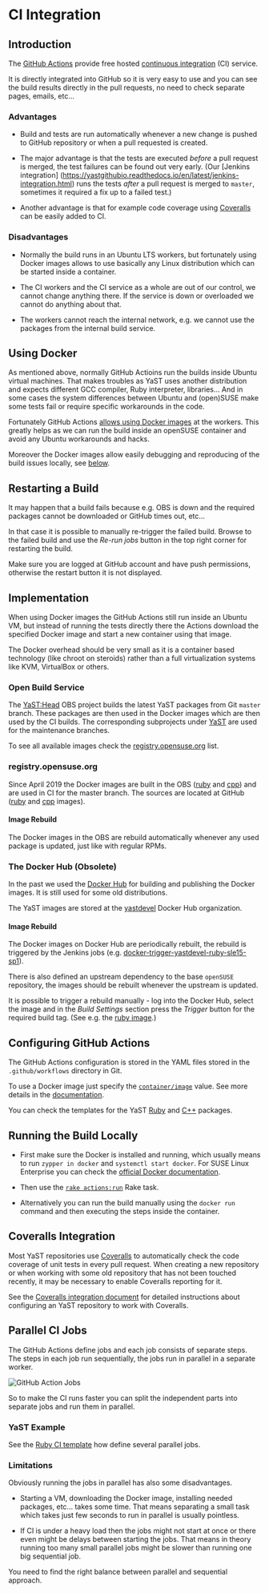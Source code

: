 # CI Integration

## Introduction

The [GitHub Actions](https://github.com/features/actions) provide free hosted
[continuous integration](https://en.wikipedia.org/wiki/Continuous_integration)
(CI) service.

It is directly integrated into GitHub so it is very easy to use and you can see
the build results directly in the pull requests, no need to check separate
pages, emails, etc...


### Advantages

- Build and tests are run automatically whenever a new change is pushed to GitHub
  repository or when a pull requested is created.

- The major advantage is that the tests are executed *before* a pull request
  is merged, the test failures can be found out very early. (Our [Jenkins integration]
  (https://yastgithubio.readthedocs.io/en/latest/jenkins-integration.html) runs the tests
  *after* a pull request is merged to `master`, sometimes it required a fix up to
  a failed test.)

- Another advantage is that for example code coverage using
  [Coveralls](https://coveralls.io/) can be easily added to CI.

### Disadvantages

- Normally the build runs in an Ubuntu LTS workers, but fortunately
  using Docker images allows to use basically any Linux distribution
  which can be started inside a container.

- The CI workers and the CI service as a whole are out of our control, we
  cannot change anything there. If the service is down or overloaded we cannot
  do anything about that.

- The workers cannot reach the internal network, e.g. we cannot use the packages
  from the internal build service.

## Using Docker

As mentioned above, normally GitHub Actioins run the builds inside Ubuntu virtual
machines. That makes troubles as YaST uses another distribution and expects
different GCC compiler, Ruby interpreter, libraries... And
in some cases the system differences between Ubuntu and (open)SUSE make some
tests fail or require specific workarounds in the code.

Fortunately GitHub Actions [allows using Docker images](
https://docs.github.com/en/actions/reference/workflow-syntax-for-github-actions#jobsjob_idcontainer
) at the workers. This greatly helps as we can run the build inside an openSUSE
container and avoid any Ubuntu workarounds and hacks.

Moreover the Docker images allow easily debugging and reproducing of the build
issues locally, see [below](#running-the-build-locally).

## Restarting a Build

It may happen that a build fails because e.g. OBS is down and the
required packages cannot be downloaded or GitHub times out, etc...

In that case it is possible to manually re-trigger the failed build. Browse to
the failed build and use the *Re-run jobs* button in the top
right corner for restarting the build.

Make sure you are logged at GitHub account and have push permissions, otherwise
the restart button it is not displayed.


## Implementation

When using Docker images the GitHub Actions still run inside an Ubuntu VM,
but instead of running the tests directly there the Actions download the
specified Docker image and start a new container using that image.

The Docker overhead should be very small as it is a container based technology
(like chroot on steroids) rather than a full virtualization systems like
KVM, VirtualBox or others.

### Open Build Service

The [YaST:Head](https://build.opensuse.org/project/monitor/YaST:Head) OBS project
builds the latest YaST packages from Git `master` branch. These packages are
then used in the Docker images which are then used by the CI builds. The corresponding
subprojects under [YaST](https://build.opensuse.org/project/subprojects/YaST)
are used for the maintenance branches.

To see all available images check the [registry.opensuse.org](
https://registry.opensuse.org/cgi-bin/cooverview?srch_term=project%3D%5EYaST%3A
) list.


### registry.opensuse.org

Since April 2019 the Docker images are built in the OBS
([ruby](https://build.opensuse.org/package/show/YaST:Head/ci-ruby-container)
and
[cpp](https://build.opensuse.org/package/show/YaST:Head/ci-cpp-container))
and are used in CI for the master branch. The sources are located 
at GitHub ([ruby](https://github.com/yast/ci-ruby-container/) and
[cpp](https://github.com/yast/ci-cpp-container/) images).

#### Image Rebuild

The Docker images in the OBS are rebuild automatically whenever any used package
is updated, just like with regular RPMs.

### The Docker Hub (Obsolete)

In the past we used the [Docker Hub](https://hub.docker.com/) for building and
publishing the Docker images. It is still used for some old distributions.

The YaST images are stored at the [yastdevel](https://hub.docker.com/u/yastdevel/)
Docker Hub organization.

#### Image Rebuild

The Docker images on Docker Hub are periodically rebuilt, the rebuild is triggered by the
Jenkins jobs (e.g. [docker-trigger-yastdevel-ruby-sle15-sp1](
https://ci.opensuse.org/view/Yast/job/docker-trigger-yastdevel-ruby-sle15-sp1/)).

There is also defined an upstream dependency to the base `openSUSE` repository,
the images should be rebuilt whenever the upstream is updated.

It is possible to trigger a rebuild manually - log into the Docker Hub, select the
image and in the *Build Settings* section press the *Trigger* button
for the required build tag. (See e.g. the [ruby image](
https://hub.docker.com/r/yastdevel/ruby/~/settings/automated-builds/).)

## Configuring GitHub Actions

The GitHub Actions configuration is stored in the YAML files stored in the
`.github/workflows` directory in Git.

To use a Docker image just specify the [`container/image`](
https://docs.github.com/en/actions/reference/workflow-syntax-for-github-actions#jobsjob_idcontainerimage
) value. See more details in the [documentation](
https://docs.github.com/en/actions/reference/workflow-syntax-for-github-actions).

You can check the templates for the YaST [Ruby](
https://github.com/yast/.github/blob/master/workflow-templates/ci-ruby.yml)
and [C++](https://github.com/yast/.github/blob/master/workflow-templates/ci-cpp.yml)
packages.

## Running the Build Locally

- First make sure the Docker is installed and running, which usually means to run
  `zypper in docker` and `systemctl start docker`. For SUSE Linux Enterprise
  you can check the [official Docker documentation](
  https://docs.docker.com/engine/installation/linux/suse/).

- Then use the [`rake actions:run`](https://github.com/yast/yast-rake#actionsrunjob)
  Rake task.

- Alternatively you can run the build manually using the `docker run` command
  and then executing the steps inside the container.

## Coveralls Integration

Most YaST repositories use [Coveralls](https://coveralls.io/) to automatically
check the code coverage of unit tests in every pull request. When creating a new
repository or when working with some old repository that has not been touched
recently, it may be necessary to enable Coveralls reporting for it.

See the [Coveralls integration document](coveralls-integration.md) for detailed
instructions about configuring an YaST repository to work with Coveralls.

## Parallel CI Jobs

The GitHub Actions define jobs and each job consists of separate steps.
The steps in each job run sequentially, the jobs run in parallel in a separate
worker.

![GitHub Action Jobs](https://docs.github.com/assets/images/help/images/overview-actions-design.png)

So to make the CI runs faster you can split the independent parts into separate
jobs and run them in parallel.

### YaST Example

See the [Ruby CI template](https://github.com/yast/.github/blob/master/workflow-templates/ci-ruby.yml)
how define several parallel jobs.


### Limitations

Obviously running the jobs in parallel has also some disadvantages.

- Starting a VM, downloading the Docker image, installing needed packages, etc...
takes some time. That means separating a small task which takes
just few seconds to run in parallel is usually pointless.

- If CI is under a heavy load then the jobs might not start at once or there
even might be delays between starting the jobs. That means in theory running too
many small parallel jobs might be slower than running one big sequential job.

You need to find the right balance between parallel and sequential approach.
